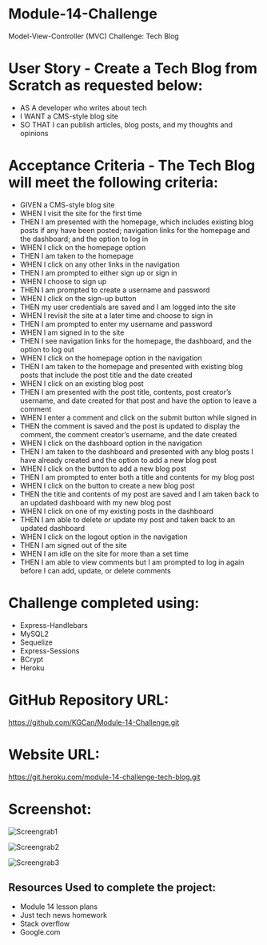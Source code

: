 # Module-14-Challenge
Model-View-Controller (MVC) Challenge: Tech Blog

# User Story - Create a Tech Blog from Scratch as requested below:

* AS A developer who writes about tech
* I WANT a CMS-style blog site
* SO THAT I can publish articles, blog posts, and my thoughts and opinions

# Acceptance Criteria - The Tech Blog will meet the following criteria:

* GIVEN a CMS-style blog site
* WHEN I visit the site for the first time
* THEN I am presented with the homepage, which includes existing blog posts if any have been posted; navigation links for the homepage and the dashboard; and the option to log in
* WHEN I click on the homepage option
* THEN I am taken to the homepage
* WHEN I click on any other links in the navigation
* THEN I am prompted to either sign up or sign in
* WHEN I choose to sign up
* THEN I am prompted to create a username and password
* WHEN I click on the sign-up button
* THEN my user credentials are saved and I am logged into the site
* WHEN I revisit the site at a later time and choose to sign in
* THEN I am prompted to enter my username and password
* WHEN I am signed in to the site
* THEN I see navigation links for the homepage, the dashboard, and the option to log out
* WHEN I click on the homepage option in the navigation
* THEN I am taken to the homepage and presented with existing blog posts that include the post title and the date created
* WHEN I click on an existing blog post
* THEN I am presented with the post title, contents, post creator’s username, and date created for that post and have the option to leave a comment
* WHEN I enter a comment and click on the submit button while signed in
* THEN the comment is saved and the post is updated to display the comment, the comment creator’s username, and the date created
* WHEN I click on the dashboard option in the navigation
* THEN I am taken to the dashboard and presented with any blog posts I have already created and the option to add a new blog post
* WHEN I click on the button to add a new blog post
* THEN I am prompted to enter both a title and contents for my blog post
* WHEN I click on the button to create a new blog post
* THEN the title and contents of my post are saved and I am taken back to an updated dashboard with my new blog post
* WHEN I click on one of my existing posts in the dashboard
* THEN I am able to delete or update my post and taken back to an updated dashboard
* WHEN I click on the logout option in the navigation
* THEN I am signed out of the site
* WHEN I am idle on the site for more than a set time
* THEN I am able to view comments but I am prompted to log in again before I can add, update, or delete comments

# Challenge completed using:

- Express-Handlebars
- MySQL2
- Sequelize
- Express-Sessions
- BCrypt
- Heroku

# GitHub Repository URL:

https://github.com/KGCan/Module-14-Challenge.git

# Website URL:

https://git.heroku.com/module-14-challenge-tech-blog.git

# Screenshot:

![Screengrab1](https://user-images.githubusercontent.com/88002224/159842435-bd479394-d4a2-4620-8ca3-7ac78a3870cf.png)

![Screengrab2](https://user-images.githubusercontent.com/88002224/159842466-b14725e6-70da-424a-856e-e2cda4f6474c.png)

![Screengrab3](https://user-images.githubusercontent.com/88002224/159842532-987498bc-3ad3-4eae-9fa0-aa8904e477a0.png)

 ## Resources Used to complete the project:

 - Module 14 lesson plans
 - Just tech news homework
 - Stack overflow
 - Google.com


